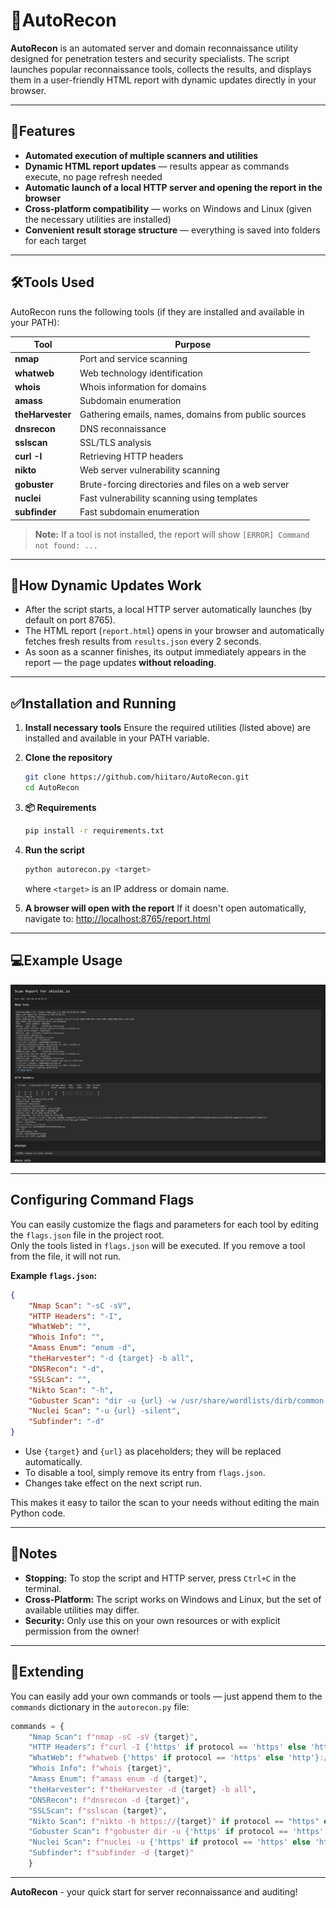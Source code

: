 # 🔎AutoRecon

**AutoRecon** is an automated server and domain reconnaissance utility designed for penetration testers and security specialists. The script launches popular reconnaissance tools, collects the results, and displays them in a user-friendly HTML report with dynamic updates directly in your browser.

---

## 📕Features

- **Automated execution of multiple scanners and utilities**
- **Dynamic HTML report updates** — results appear as commands execute, no page refresh needed
- **Automatic launch of a local HTTP server and opening the report in the browser**
- **Cross-platform compatibility** — works on Windows and Linux (given the necessary utilities are installed)
- **Convenient result storage structure** — everything is saved into folders for each target

---

## 🛠️Tools Used

AutoRecon runs the following tools (if they are installed and available in your PATH):

| Tool           | Purpose                                           |
|----------------|---------------------------------------------------|
| **nmap** | Port and service scanning                         |
| **whatweb** | Web technology identification                     |
| **whois** | Whois information for domains                     |
| **amass** | Subdomain enumeration                             |
| **theHarvester**| Gathering emails, names, domains from public sources|
| **dnsrecon** | DNS reconnaissance                                |
| **sslscan** | SSL/TLS analysis                                  |
| **curl -I** | Retrieving HTTP headers                           |
| **nikto** | Web server vulnerability scanning                 |
| **gobuster** | Brute-forcing directories and files on a web server|
| **nuclei** | Fast vulnerability scanning using templates       |
| **subfinder** | Fast subdomain enumeration                        |

> **Note:** If a tool is not installed, the report will show `[ERROR] Command not found: ...`

---

## 📨How Dynamic Updates Work

- After the script starts, a local HTTP server automatically launches (by default on port 8765).
- The HTML report (`report.html`) opens in your browser and automatically fetches fresh results from `results.json` every 2 seconds.
- As soon as a scanner finishes, its output immediately appears in the report — the page updates **without reloading**.

---

## ✅Installation and Running

1.  **Install necessary tools**
    Ensure the required utilities (listed above) are installed and available in your PATH variable.

2.  **Clone the repository**
    ```sh
    git clone https://github.com/hiitaro/AutoRecon.git
    cd AutoRecon
    ```
3.  **📦 Requirements**
    ```sh
    pip install -r requirements.txt
    ```
    
4.  **Run the script**
    ```sh
    python autorecon.py <target>
    ```
    where `<target>` is an IP address or domain name.

5.  **A browser will open with the report**
    If it doesn't open automatically, navigate to:
    [http://localhost:8765/report.html](http://localhost:8765/report.html)

---

## 💻️Example Usage

![Interface Example](docs/screenshot.png)

---

## Configuring Command Flags

You can easily customize the flags and parameters for each tool by editing the `flags.json` file in the project root.  
Only the tools listed in `flags.json` will be executed. If you remove a tool from the file, it will not run.

**Example `flags.json`:**
```json
{
    "Nmap Scan": "-sC -sV",
    "HTTP Headers": "-I",
    "WhatWeb": "",
    "Whois Info": "",
    "Amass Enum": "enum -d",
    "theHarvester": "-d {target} -b all",
    "DNSRecon": "-d",
    "SSLScan": "",
    "Nikto Scan": "-h",
    "Gobuster Scan": "dir -u {url} -w /usr/share/wordlists/dirb/common.txt",
    "Nuclei Scan": "-u {url} -silent",
    "Subfinder": "-d"
}
```

- Use `{target}` and `{url}` as placeholders; they will be replaced automatically.
- To disable a tool, simply remove its entry from `flags.json`.
- Changes take effect on the next script run.

This makes it easy to tailor the scan to your needs without editing the main Python code.

---

## 📄Notes

-   **Stopping:** To stop the script and HTTP server, press `Ctrl+C` in the terminal.
-   **Cross-Platform:** The script works on Windows and Linux, but the set of available utilities may differ.
-   **Security:** Only use this on your own resources or with explicit permission from the owner!

---

## 🔧️Extending

You can easily add your own commands or tools — just append them to the `commands` dictionary in the `autorecon.py` file:

```python
commands = {
    "Nmap Scan": f"nmap -sC -sV {target}",
    "HTTP Headers": f"curl -I {'https' if protocol == 'https' else 'http'}://{target}",
    "WhatWeb": f"whatweb {'https' if protocol == 'https' else 'http'}://{target}",
    "Whois Info": f"whois {target}",
    "Amass Enum": f"amass enum -d {target}",
    "theHarvester": f"theHarvester -d {target} -b all",
    "DNSRecon": f"dnsrecon -d {target}",
    "SSLScan": f"sslscan {target}",
    "Nikto Scan": f"nikto -h https://{target}" if protocol == "https" else f"nikto -h http://{target}",
    "Gobuster Scan": f"gobuster dir -u {'https' if protocol == 'https' else 'http'}://{target} -w /usr/share/wordlists/dirb/common.txt",
    "Nuclei Scan": f"nuclei -u {'https' if protocol == 'https' else 'http'}://{target} -silent",
    "Subfinder": f"subfinder -d {target}"
    }
```

---

**AutoRecon** - your quick start for server reconnaissance and auditing!






